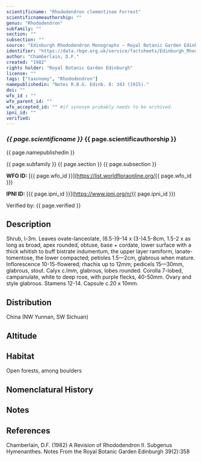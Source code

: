 ```yaml
---
scientificname: "Rhododendron clementinae Forrest"
scientificnameauthorship: ""
genus: "Rhododendron"
subfamily: ""
section: ""
subsection: ""
source: "Edinburgh Rhododendron Monographs – Royal Botanic Garden Edinburgh"
identifier: "https://data.rbge.org.uk/service/factsheets/Edinburgh_Rhododendron_Monographs.xhtml"
author: "Chamberlain, D.F."
created: "1982"
rights holder: "Royal Botanic Garden Edinburgh"
license: ""
tags: ["taxonomy", "Rhododendron"]
namepublishedin: "Notes R.B.G. Edinb. 8: 343 (1915)."
doi: ""
wfo_id : ""
wfo_parent_id: ""
wfo_accepted_id: "" #if synonym probably needs to be archived.                      
ipni_id: ""
verified:
---
```

### _{{ page.scientificname }}_ {{ page.scientificauthorship }}
 {{ page.namepublishedin }}

{{ page.subfamily }} {{ page.section }} {{ page.subsection }}

**WFO ID:** [{{ page.wfo_id }}](https://list.worldfloraonline.org/{{ page.wfo_id }})

**IPNI ID:** [{{ page.ipni_id }}](https://www.ipni.org/n/{{ page.ipni_id }})

Verified by: {{ page.verified }}



## Description
Shrub, l-3m. Leaves ovate-lanceolate, (6.5-)9-14 x (3-)4.5-8cm, 1.5-2 x as long as broad, apex rounded, obtuse, base + cordate, lower surface with a thick whitish to buff bistrate indumentum, the upper layer ramiform, lanate-tomentose, the lower compacted; petioles 1.5—2cm, glabrous when mature. Inflorescence 10-15-flowered; rhachis up to 12mm; pedicels 15—30mm, glabrous, stout. Calyx c.lmm, glabrous, lobes rounded. Corolla 7-lobed, campanulate, white to deep rose, with purple flecks, 40-50mm. Ovary and style glabrous. Stamens 12-14. Capsule c.20 x 10mm.

## Distribution
China (NW Yunnan, SW Sichuan)

## Altitude


## Habitat
Open forests, among boulders

## Nomenclatural History

                       
## Notes


## References

Chamberlain, D.F. (1982) A Revision of Rhododendron II. Subgenus Hymenanthes. Notes From the Royal Botanic Garden Edinburgh 39(2):358
